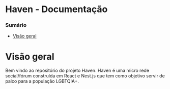 # Haven - Documentação

### Sumário

* [Visão geral](#visão-geral)

# Visão geral

Bem vindo ao repositório do projeto Haven. Haven é uma micro rede social/fórum construída em React e Nest.js que tem como objetivo servir de palco para a população LGBTQIA+.



